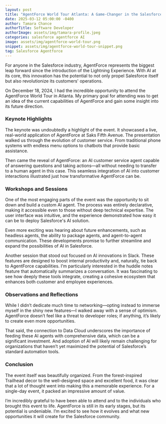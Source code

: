 ```yaml
---
layout: post
title: "AgentForce World Tour Atlanta: A Game-Changer in the Salesforce Ecosystem"
date: 2025-03-12 05:00:00 -0400
author: Tamara Chance
authorTitle: Software Developer
authorImage: assets/img/tamara-profile.jpeg
categories: salesforce agentforce AI
image: assets/img/agentforce-world-tour.png
snippet: assets/img/agentforce-world-tour-snippet.png
tag: Salesforce Agentforce
---
```

For anyone in the Salesforce industry, AgentForce represents the biggest leap forward since the introduction of the Lightning Experience. With AI at its core, this innovation has the potential to not only propel Salesforce itself but also revolutionize its customers' operations.

On December 18, 2024, I had the incredible opportunity to attend the AgentForce World Tour in Atlanta. My primary goal for attending was to get an idea of the current capabilities of AgentForce and gain some insight into its future direction.

### Keynote Highlights

The keynote was undoubtedly a highlight of the event. It showcased a live, real-world application of AgentForce at Saks Fifth Avenue. The presentation walked us through the evolution of customer service. From traditional phone systems with endless menu options to chatbots that provide basic assistance.

Then came the reveal of AgentForce: an AI customer service agent capable of answering questions and taking actions—all without needing to transfer to a human agent in this case. This seamless integration of AI into customer interactions illustrated just how transformative AgentForce can be.

### Workshops and Sessions

One of the most engaging parts of the event was the opportunity to sit down and build a custom AI agent. The process was entirely declarative, making it accessible even to those without deep technical expertise. The user interface was intuitive, and the experience demonstrated how easy it can be to deploy Salesforce's AI solution.

Even more exciting was hearing about future enhancements, such as headless agents, the ability to package agents, and agent-to-agent communication. These developments promise to further streamline and expand the possibilities of AI in Salesforce.

Another session that stood out focused on AI innovations in Slack. These features are designed to boost internal productivity and, naturally, tie back to AgentForce capabilities. I’m particularly interested in the huddle notes feature that automatically summarizes a conversation. It was fascinating to see how deeply these tools integrate, creating a cohesive ecosystem that enhances both customer and employee experiences.

### Observations and Reflections

While I didn’t dedicate much time to networking—opting instead to immerse myself in the shiny new features—I walked away with a sense of optimism. AgentForce doesn’t feel like a threat to developer roles; if anything, it’s likely to create even more opportunities.

That said, the connection to Data Cloud underscores the importance of feeding these AI agents with comprehensive data, which can be a significant investment. And adoption of AI will likely remain challenging for organizations that haven’t yet maximized the potential of Salesforce’s standard automation tools. 

### Conclusion

The event itself was beautifully organized. From the forest-inspired Trailhead decor to the well-designed space and excellent food, it was clear that a lot of thought went into making this a memorable experience. For a single-day event, it packed an impressive amount of value.

I’m incredibly grateful to have been able to attend and to the individuals who brought this event to life. AgentForce is still in its early stages, but its potential is undeniable. I’m excited to see how it evolves and what new opportunities it will create for the Salesforce community.